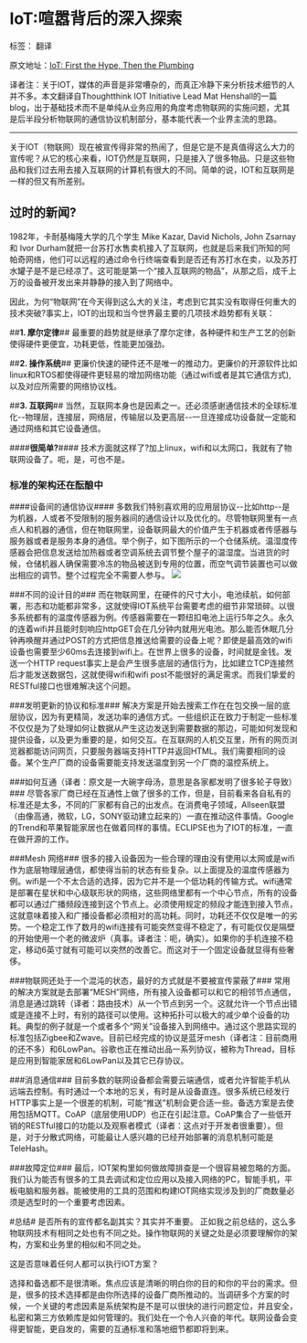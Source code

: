 ﻿# IoT:喧嚣背后的深入探索

标签： 翻译

原文地址：[IoT: First the Hype, Then the Plumbing][1]

译者注：关于IOT，媒体的声音是非常嘈杂的，而真正冷静下来分析技术细节的人并不多。本文翻译自Thoughtthink IOT Initiative Lead Mat Henshall的一篇blog，出于基础技术而不是单纯从业务应用的角度考虑物联网的实施问题，尤其是后半段分析物联网的通信协议机制部分，基本能代表一个业界主流的思路。

---

关于IOT（物联网）现在被宣传得非常的热闹了，但是它是不是真值得这么大力的宣传呢？从它的核心来看，IOT仍然是互联网，只是接入了很多物品。只是这些物品和我们过去用去接入互联网的计算机有很大的不同。简单的说，IOT和互联网是一样的但又有所差别。

## 过时的新闻? ##

1982年，卡耐基梅隆大学的几个学生 Mike Kazar, David Nichols, John Zsarnay 和 Ivor Durham就把一台苏打水售卖机接入了互联网，也就是后来我们所知的阿帕奇网络，他们可以远程的通过命令行终端查看到是否还有苏打水在卖，以及苏打水罐子是不是已经凉了。这可能是第一个“接入互联网的物品”，从那之后，成千上万的设备被开发出来并静静的接入到了网络中。

因此，为何“物联网”在今天得到这么大的关注，考虑到它其实没有取得任何重大的技术突破?事实上，IOT的出现和当今世界最主要的几项技术趋势都有关联：

##**1. 摩尔定律**##
最重要的趋势就是继承了摩尔定律，各种硬件和生产工艺的创新使得硬件更便宜，功耗更低，性能更加强劲。

##**2. 操作系统**##
更廉价快速的硬件还不是唯一的推动力。更廉价的开源软件比如linux和RTOS都使得硬件更轻易的增加网络功能（通过wifi或者是其它通信方式), 以及对应所需要的网络协议栈。

##**3. 互联网**##
 当然，互联网本身也是因素之一。还必须感谢通信技术的全球标准化--物理层，连接层，网络层，传输层以及更高层--一旦连接成功设备就一定能和通过网络和其它设备通信。
 
####**很简单?**####
 技术方面就这样了?加上linux，wifi和以太网口，我就有了物联网设备了。呃，是，可也不是。
 
### **标准的架构还在酝酿中** ###

####设备间的通信协议####
多数我们特别喜欢用的应用层协议--比如http--是为机器，人或者不受限制的服务器间的通信设计以及优化的。尽管物联网里有一点点人和机器的通信，但在物联网里，设备联网最大的价值产生于机器或者传感器与服务器或者是服务本身的通信。举个例子，如下图所示的一个仓储系统。温湿度传感器会把信息发送给加热器或者空调系统去调节整个屋子的温湿度。当进货的时候，仓储机器人确保需要冷冻的物品被送到专用的位置，而空气调节装置也可以做出相应的调节。整个过程完全不需要人参与。
![][2]

###不同的设计目的###
而在物联网里，在硬件的尺寸大小，电池续航，如何部署，形态和功能都非常多，这就使得IOT系统平台需要考虑的细节非常琐碎。以很多系统都有的温度传感器为例。传感器需要在一颗纽扣电池上运行5年之久。永久的连着wifi并且能时刻响应httpGET会在几分钟内就用光电池。那么能否休眠几分钟再唤醒并通过POST的方式把信息推送给需要的设备上呢？即使是最高效的wifi设备也需要至少60ms去连接到wifi上。在世界上很多的设备，时间就是金钱。发送一个HTTP request事实上是会产生很多底层的通信行为，比如建立TCP连接然后才能发送数据包，这就使得wifi和wifi post不能很好的满足需求。而我们挚爱的RESTful接口也很难解决这个问题。

###发明更新的协议和标准###
解决方案是开始去搜索工作在在包交换一层的底层协议，因为有更精简，发送功率的通信方式。一些组织正在致力于制定一些标准不仅仅是为了处理如何让数据从产生这边发送到需要数据的那边，可能如何发现和提供设备，以及更为重要的是，如何交互。在互联网的人机交互里，所有的网页浏览器都能访问网页，只要服务器端支持HTTP并返回HTML。我们需要相同的设备。某个生产厂商的设备需要能支持发送温度到另一个厂商的温控系统上。

###如何互通（译者：原文是一大碗字母汤，意思是各家都发明了很多轮子导致）###
尽管各家厂商已经在互通性上做了很多的工作，但是，目前看来各自私有的标准还是太多，不同的厂家都有自己的出发点。在消费电子领域，Allseen联盟（由像高通，微软，LG，SONY驱动建立起来的）一直在推动这件事情。Google的Trend和苹果智能家居也在做着同样的事情。ECLIPSE也为了IOT的标准，一直在做开源的工作。

###Mesh 网络###
很多的接入设备因为一些合理的理由没有使用以太网或是wifi作为底层物理层通信，都使得当前的状态有些复杂。以上面提及的温度传感器为例。wifi是一个不太合适的选择，因为它并不是一个低功耗的传输方式。wifi通常是部署在星状和中心级联形状的网络，这些网络里都有一个中心节点，所有的设备都可以通过广播频段连接到这个节点上。必须使用规定的频段才能连到接入节点，这就意味着接入和广播设备都必须相对的高功耗。同时，功耗还不仅仅是唯一的劣势。一个稳定工作了数月的wifi连接有可能突然变得不稳定了，有可能仅仅是隔壁的开始使用一个老的微波炉（真事。译者注：呃，确实）。如果你的手机连接不稳定，移动6英寸就有可能可以突然的改善它。而这对于一个固定设备就显得有些奢侈。

###物联网还处于一个混沌的状态，最好的方式就是不要被宣传蒙蔽了###
常用的解决方案就是去部署“MESH”网络，所有接入设备都可以和它的相邻节点通信，消息是通过跳转（译者：路由技术）从一个节点到另一个。这就允许一个节点出错或是连接不上时，有别的路径可以使用。这种拓扑可以极大的减少单个设备的功耗。典型的例子就是一个或者多个“网关”设备接入到网络中。通过这个思路实现的标准包括Zigbee和Zwave。目前已经完成的协议是蓝牙mesh（译者注：目前商用的还不多）和6LowPan。谷歌也正在推动出品一系列协议，被称为Thread，目标是应用到智能家居和6LowPan以及其它已存协议。

###消息通信###
目前多数的联网设备都会需要云端通信，或者允许智能手机从远端去控制。有时通过一个本地的忘关，有时是从设备直连。很多系统已经发行HTTP事实上是一个很差的机制，可能“推送”机制会更合适一些。备选方案是去使用包括MQTT。CoAP（底层使用UDP）也正在引起注意。CoAP集合了一些低开销的RESTful接口的功能以及观察者模式（译者：这点对于开发者很重要）。但是，对于分散式网络，可能最让人感兴趣的已经开始部署的消息机制可能是TeleHash。

###故障定位###
最后，IOT架构里如何做故障排查是一个很容易被忽略的方面。我们认为能否有很多的工具去调试和定位应用以及接入网络的PC，智能手机，平板电脑和服务器。能被使用的工具的范围和构建IOT网络实现涉及到的厂商数量必须是选型时的一个重要考虑因素。

#总结#
是否所有的宣传都名副其实？其实并不重要。
正如我之前总结的，这么多物联网技术有相同之处也有不同之处。操作物联网的关键之处是必须要理解你的架构，方案和业务里的相似和不同之处。

这是否意味着任何人都可以执行IOT方案？

选择和备选都不是很清晰。焦点应该是清晰的明白你的目的和你的平台的需求。但是，很多的技术选择都是由你所选择的设备厂商所推动的。当调研多个方案的时候，一个关键的考虑因素是系统架构是不是可以很快的进行问题定位，并且安全，私密和第三方依赖库是如何管理的。我们处在一个令人兴奋的年代。联网设备会变得更智能，更自发的，需要的互通标准和落地细节都即将到来。

  [1]: https://www.thoughtworks.com/cn/insights/blog/iot-first-hype-then-plumbing
  [2]: https://s3.amazonaws.com/insights-images-prod/IoT_02b9c5d742c75307f41adf63a3e6cbdb.jpg